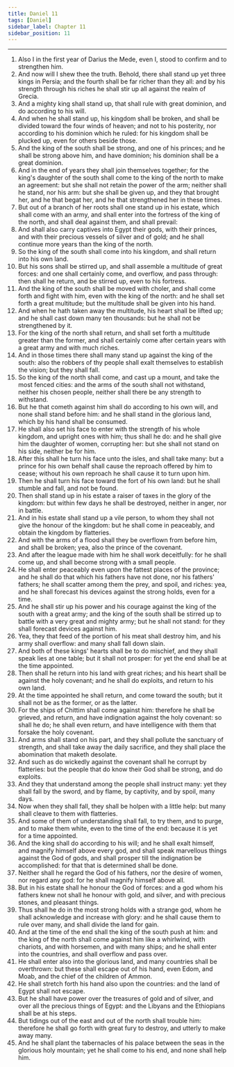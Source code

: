 ```yaml
---
title: Daniel 11
tags: [Daniel]
sidebar_label: Chapter 11
sidebar_position: 11
---
```


---
1. Also I in the first year of Darius the Mede, even I, stood to confirm and to strengthen him.
2. And now will I shew thee the truth. Behold, there shall stand up yet three kings in Persia; and the fourth shall be far richer than they all: and by his strength through his riches he shall stir up all against the realm of Grecia.
3. And a mighty king shall stand up, that shall rule with great dominion, and do according to his will.
4. And when he shall stand up, his kingdom shall be broken, and shall be divided toward the four winds of heaven; and not to his posterity, nor according to his dominion which he ruled: for his kingdom shall be plucked up, even for others beside those.
5. And the king of the south shall be strong, and one of his princes; and he shall be strong above him, and have dominion; his dominion shall be a great dominion.
6. And in the end of years they shall join themselves together; for the king's daughter of the south shall come to the king of the north to make an agreement: but she shall not retain the power of the arm; neither shall he stand, nor his arm: but she shall be given up, and they that brought her, and he that begat her, and he that strengthened her in these times.
7. But out of a branch of her roots shall one stand up in his estate, which shall come with an army, and shall enter into the fortress of the king of the north, and shall deal against them, and shall prevail:
8. And shall also carry captives into Egypt their gods, with their princes, and with their precious vessels of silver and of gold; and he shall continue more years than the king of the north.
9. So the king of the south shall come into his kingdom, and shall return into his own land.
10. But his sons shall be stirred up, and shall assemble a multitude of great forces: and one shall certainly come, and overflow, and pass through: then shall he return, and be stirred up, even to his fortress.
11. And the king of the south shall be moved with choler, and shall come forth and fight with him, even with the king of the north: and he shall set forth a great multitude; but the multitude shall be given into his hand.
12. And when he hath taken away the multitude, his heart shall be lifted up; and he shall cast down many ten thousands: but he shall not be strengthened by it.
13. For the king of the north shall return, and shall set forth a multitude greater than the former, and shall certainly come after certain years with a great army and with much riches.
14. And in those times there shall many stand up against the king of the south: also the robbers of thy people shall exalt themselves to establish the vision; but they shall fall.
15. So the king of the north shall come, and cast up a mount, and take the most fenced cities: and the arms of the south shall not withstand, neither his chosen people, neither shall there be any strength to withstand.
16. But he that cometh against him shall do according to his own will, and none shall stand before him: and he shall stand in the glorious land, which by his hand shall be consumed.
17. He shall also set his face to enter with the strength of his whole kingdom, and upright ones with him; thus shall he do: and he shall give him the daughter of women, corrupting her: but she shall not stand on his side, neither be for him.
18. After this shall he turn his face unto the isles, and shall take many: but a prince for his own behalf shall cause the reproach offered by him to cease; without his own reproach he shall cause it to turn upon him.
19. Then he shall turn his face toward the fort of his own land: but he shall stumble and fall, and not be found.
20. Then shall stand up in his estate a raiser of taxes in the glory of the kingdom: but within few days he shall be destroyed, neither in anger, nor in battle.
21. And in his estate shall stand up a vile person, to whom they shall not give the honour of the kingdom: but he shall come in peaceably, and obtain the kingdom by flatteries.
22. And with the arms of a flood shall they be overflown from before him, and shall be broken; yea, also the prince of the covenant.
23. And after the league made with him he shall work deceitfully: for he shall come up, and shall become strong with a small people.
24. He shall enter peaceably even upon the fattest places of the province; and he shall do that which his fathers have not done, nor his fathers' fathers; he shall scatter among them the prey, and spoil, and riches: yea, and he shall forecast his devices against the strong holds, even for a time.
25. And he shall stir up his power and his courage against the king of the south with a great army; and the king of the south shall be stirred up to battle with a very great and mighty army; but he shall not stand: for they shall forecast devices against him.
26. Yea, they that feed of the portion of his meat shall destroy him, and his army shall overflow: and many shall fall down slain.
27. And both of these kings' hearts shall be to do mischief, and they shall speak lies at one table; but it shall not prosper: for yet the end shall be at the time appointed.
28. Then shall he return into his land with great riches; and his heart shall be against the holy covenant; and he shall do exploits, and return to his own land.
29. At the time appointed he shall return, and come toward the south; but it shall not be as the former, or as the latter.
30. For the ships of Chittim shall come against him: therefore he shall be grieved, and return, and have indignation against the holy covenant: so shall he do; he shall even return, and have intelligence with them that forsake the holy covenant.
31. And arms shall stand on his part, and they shall pollute the sanctuary of strength, and shall take away the daily sacrifice, and they shall place the abomination that maketh desolate.
32. And such as do wickedly against the covenant shall he corrupt by flatteries: but the people that do know their God shall be strong, and do exploits.
33. And they that understand among the people shall instruct many: yet they shall fall by the sword, and by flame, by captivity, and by spoil, many days.
34. Now when they shall fall, they shall be holpen with a little help: but many shall cleave to them with flatteries.
35. And some of them of understanding shall fall, to try them, and to purge, and to make them white, even to the time of the end: because it is yet for a time appointed.
36. And the king shall do according to his will; and he shall exalt himself, and magnify himself above every god, and shall speak marvellous things against the God of gods, and shall prosper till the indignation be accomplished: for that that is determined shall be done.
37. Neither shall he regard the God of his fathers, nor the desire of women, nor regard any god: for he shall magnify himself above all.
38. But in his estate shall he honour the God of forces: and a god whom his fathers knew not shall he honour with gold, and silver, and with precious stones, and pleasant things.
39. Thus shall he do in the most strong holds with a strange god, whom he shall acknowledge and increase with glory: and he shall cause them to rule over many, and shall divide the land for gain.
40. And at the time of the end shall the king of the south push at him: and the king of the north shall come against him like a whirlwind, with chariots, and with horsemen, and with many ships; and he shall enter into the countries, and shall overflow and pass over.
41. He shall enter also into the glorious land, and many countries shall be overthrown: but these shall escape out of his hand, even Edom, and Moab, and the chief of the children of Ammon.
42. He shall stretch forth his hand also upon the countries: and the land of Egypt shall not escape.
43. But he shall have power over the treasures of gold and of silver, and over all the precious things of Egypt: and the Libyans and the Ethiopians shall be at his steps.
44. But tidings out of the east and out of the north shall trouble him: therefore he shall go forth with great fury to destroy, and utterly to make away many.
45. And he shall plant the tabernacles of his palace between the seas in the glorious holy mountain; yet he shall come to his end, and none shall help him.